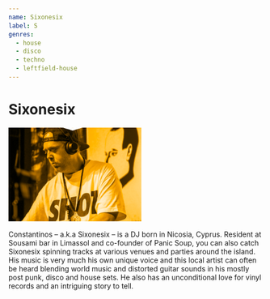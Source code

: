```yaml
---
name: Sixonesix
label: S
genres:
  - house
  - disco
  - techno
  - leftfield-house
---
```


# Sixonesix

![](./assets/images/sample.png)

Constantinos – a.k.a Sixonesix – is a DJ born in Nicosia, Cyprus. Resident at Sousami bar in Limassol and co-founder of Panic Soup, you can also catch Sixonesix spinning tracks at various venues and parties around the island. His music is very much his own unique voice and this local artist can often be heard blending world music and distorted guitar sounds in his mostly post punk, disco and house sets. He also has an unconditional love for vinyl records and an intriguing story to tell.  
